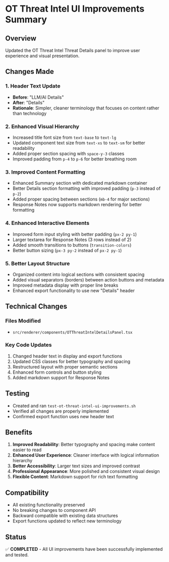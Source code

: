 # OT Threat Intel UI Improvements Summary

## Overview
Updated the OT Threat Intel Threat Details panel to improve user experience and visual presentation.

## Changes Made

### 1. Header Text Update
- **Before**: "LLM/AI Details"
- **After**: "Details"
- **Rationale**: Simpler, cleaner terminology that focuses on content rather than technology

### 2. Enhanced Visual Hierarchy
- Increased title font size from `text-base` to `text-lg`
- Updated component text size from `text-xs` to `text-sm` for better readability
- Added proper section spacing with `space-y-3` classes
- Improved padding from `p-4` to `p-6` for better breathing room

### 3. Improved Content Formatting
- Enhanced Summary section with dedicated markdown container
- Better Details section formatting with improved padding (`p-3` instead of `p-2`)
- Added proper spacing between sections (`mb-4` for major sections)
- Response Notes now supports markdown rendering for better formatting

### 4. Enhanced Interactive Elements
- Improved form input styling with better padding (`px-2 py-1`)
- Larger textarea for Response Notes (3 rows instead of 2)
- Added smooth transitions to buttons (`transition-colors`)
- Better button sizing (`px-3 py-2` instead of `px-2 py-1`)

### 5. Better Layout Structure
- Organized content into logical sections with consistent spacing
- Added visual separators (borders) between action buttons and metadata
- Improved metadata display with proper line breaks
- Enhanced export functionality to use new "Details" header

## Technical Changes

### Files Modified
- `src/renderer/components/OTThreatIntelDetailsPanel.tsx`

### Key Code Updates
1. Changed header text in display and export functions
2. Updated CSS classes for better typography and spacing
3. Restructured layout with proper semantic sections
4. Enhanced form controls and button styling
5. Added markdown support for Response Notes

## Testing
- Created and ran `test-ot-threat-intel-ui-improvements.sh`
- Verified all changes are properly implemented
- Confirmed export function uses new header text

## Benefits
1. **Improved Readability**: Better typography and spacing make content easier to read
2. **Enhanced User Experience**: Cleaner interface with logical information hierarchy
3. **Better Accessibility**: Larger text sizes and improved contrast
4. **Professional Appearance**: More polished and consistent visual design
5. **Flexible Content**: Markdown support for rich text formatting

## Compatibility
- All existing functionality preserved
- No breaking changes to component API
- Backward compatible with existing data structures
- Export functions updated to reflect new terminology

## Status
✅ **COMPLETED** - All UI improvements have been successfully implemented and tested.
